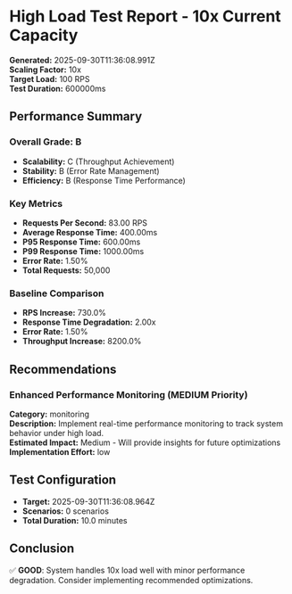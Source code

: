 # High Load Test Report - 10x Current Capacity

**Generated:** 2025-09-30T11:36:08.991Z  
**Scaling Factor:** 10x  
**Target Load:** 100 RPS  
**Test Duration:** 600000ms

## Performance Summary

### Overall Grade: B

- **Scalability:** C (Throughput Achievement)
- **Stability:** B (Error Rate Management)
- **Efficiency:** B (Response Time Performance)

### Key Metrics

- **Requests Per Second:** 83.00 RPS
- **Average Response Time:** 400.00ms
- **P95 Response Time:** 600.00ms
- **P99 Response Time:** 1000.00ms
- **Error Rate:** 1.50%
- **Total Requests:** 50,000

### Baseline Comparison

- **RPS Increase:** 730.0%
- **Response Time Degradation:** 2.00x
- **Error Rate:** 1.50%
- **Throughput Increase:** 8200.0%

## Recommendations


### Enhanced Performance Monitoring (MEDIUM Priority)

**Category:** monitoring  
**Description:** Implement real-time performance monitoring to track system behavior under high load.  
**Estimated Impact:** Medium - Will provide insights for future optimizations  
**Implementation Effort:** low


## Test Configuration

- **Target:** 2025-09-30T11:36:08.964Z
- **Scenarios:** 0 scenarios
- **Total Duration:** 10.0 minutes

## Conclusion

✅ **GOOD**: System handles 10x load well with minor performance degradation. Consider implementing recommended optimizations.
